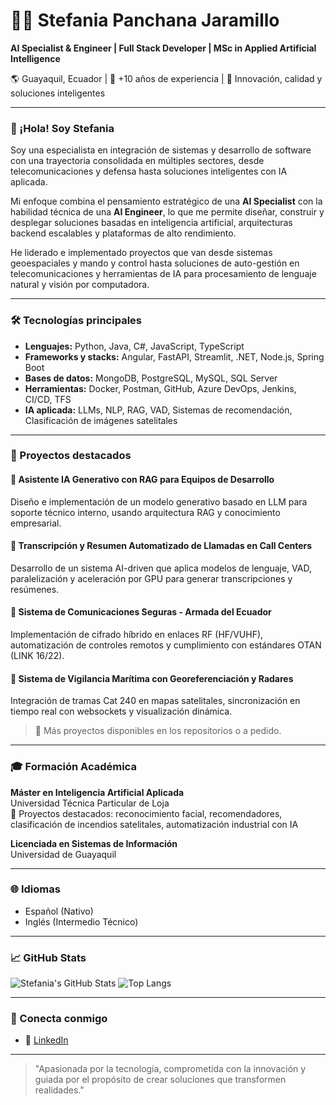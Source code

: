 # 👩‍💻 Stefania Panchana Jaramillo

**AI Specialist & Engineer | Full Stack Developer | MSc in Applied Artificial Intelligence**

🌎 Guayaquil, Ecuador | 💼 +10 años de experiencia | 🎯 Innovación, calidad y soluciones inteligentes

---

### 👋 ¡Hola! Soy Stefania

Soy una especialista en integración de sistemas y desarrollo de software con una trayectoria consolidada en múltiples sectores, desde telecomunicaciones y defensa hasta soluciones inteligentes con IA aplicada.

Mi enfoque combina el pensamiento estratégico de una **AI Specialist** con la habilidad técnica de una **AI Engineer**, lo que me permite diseñar, construir y desplegar soluciones basadas en inteligencia artificial, arquitecturas backend escalables y plataformas de alto rendimiento.

He liderado e implementado proyectos que van desde sistemas geoespaciales y mando y control hasta soluciones de auto-gestión en telecomunicaciones y herramientas de IA para procesamiento de lenguaje natural y visión por computadora.

---

### 🛠️ Tecnologías principales

- **Lenguajes:** Python, Java, C#, JavaScript, TypeScript
- **Frameworks y stacks:** Angular, FastAPI, Streamlit, .NET, Node.js, Spring Boot
- **Bases de datos:** MongoDB, PostgreSQL, MySQL, SQL Server
- **Herramientas:** Docker, Postman, GitHub, Azure DevOps, Jenkins, CI/CD, TFS
- **IA aplicada:** LLMs, NLP, RAG, VAD, Sistemas de recomendación, Clasificación de imágenes satelitales

---

### 🚀 Proyectos destacados

#### 🔹 Asistente IA Generativo con RAG para Equipos de Desarrollo
Diseño e implementación de un modelo generativo basado en LLM para soporte técnico interno, usando arquitectura RAG y conocimiento empresarial.

#### 🔹 Transcripción y Resumen Automatizado de Llamadas en Call Centers
Desarrollo de un sistema AI-driven que aplica modelos de lenguaje, VAD, paralelización y aceleración por GPU para generar transcripciones y resúmenes.

#### 🔹 Sistema de Comunicaciones Seguras - Armada del Ecuador
Implementación de cifrado híbrido en enlaces RF (HF/VUHF), automatización de controles remotos y cumplimiento con estándares OTAN (LINK 16/22).

#### 🔹 Sistema de Vigilancia Marítima con Georeferenciación y Radares
Integración de tramas Cat 240 en mapas satelitales, sincronización en tiempo real con websockets y visualización dinámica.

> 📌 Más proyectos disponibles en los repositorios o a pedido.

---

### 🎓 Formación Académica

**Máster en Inteligencia Artificial Aplicada**  
Universidad Técnica Particular de Loja  
🧠 Proyectos destacados: reconocimiento facial, recomendadores, clasificación de incendios satelitales, automatización industrial con IA

**Licenciada en Sistemas de Información**  
Universidad de Guayaquil

---

### 🌐 Idiomas
- Español (Nativo)  
- Inglés (Intermedio Técnico)

---

### 📈 GitHub Stats
![Stefania's GitHub Stats](https://github-readme-stats.vercel.app/api?username=StefPanchana&show_icons=true&theme=radical)
![Top Langs](https://github-readme-stats.vercel.app/api/top-langs/?username=StefPanchana&layout=compact&theme=radical)


---

### 📎 Conecta conmigo

- 💼 [LinkedIn](https://www.linkedin.com/in/stefania-panchana/)
<!--- 📄 [CV en PDF](https://github.com/stefaniapanchana/stefaniapanchana/blob/main/CV%20StefPanchana.pdf)-->

---

> "Apasionada por la tecnología, comprometida con la innovación y guiada por el propósito de crear soluciones que transformen realidades."


<!--
**StefPanchana/StefPanchana** is a ✨ _special_ ✨ repository because its `README.md` (this file) appears on your GitHub profile.

Here are some ideas to get you started:

- 🔭 I’m currently working on ...
- 🌱 I’m currently learning ...
- 👯 I’m looking to collaborate on ...
- 🤔 I’m looking for help with ...
- 💬 Ask me about ...
- 📫 How to reach me: ...
- 😄 Pronouns: ...
- ⚡ Fun fact: ...
-->

